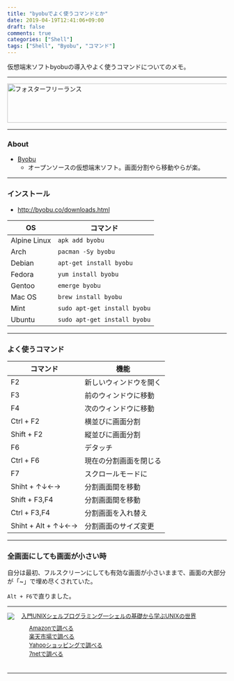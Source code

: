 ```yaml
---
title: "byobuでよく使うコマンドとか"
date: 2019-04-19T12:41:06+09:00
draft: false
comments: true
categories: ["Shell"]
tags: ["Shell", "Byobu", "コマンド"]
---
```


仮想端末ソフトbyobuの導入やよく使うコマンドについてのメモ。

 <!--more-->

 ---

<a href="https://t.afi-b.com/visit.php?guid=ON&a=C9511S-D324435S&p=J690746r" target="_blank" rel="nofollow"><img src="https://www.afi-b.com/upload_image/9511-1520235201-3.gif" width="728" height="90" style="border:none;" alt="フォスターフリーランス" /></a><img src="https://t.afi-b.com/lead/C9511S/J690746r/D324435S" width="1" height="1" style="border:none;" />

 ---

### About

- [Byobu](http://byobu.co/)
    - オープンソースの仮想端末ソフト。画面分割やら移動やらが楽。

---

### インストール

- http://byobu.co/downloads.html

|  OS  |  コマンド  |
| ---- | ---- |
| Alpine Linux | `apk add byobu` |
| Arch | `pacman -Sy byobu` |
| Debian | `apt-get install byobu` |
| Fedora | `yum install byobu` |
| Gentoo | `emerge byobu` |
| Mac OS | `brew install byobu` |
| Mint | `sudo apt-get install byobu` |
| Ubuntu | `sudo apt-get install byobu` |

---

### よく使うコマンド

|  コマンド  |  機能  |
| ---- | ---- |
| F2 | 新しいウィンドウを開く |
| F3 | 前のウィンドウに移動 |
| F4 | 次のウィンドウに移動 |
| Ctrl + F2 | 横並びに画面分割 |
| Shift + F2 | 縦並びに画面分割 |
| F6 | デタッチ |
| Ctrl + F6 | 現在の分割画面を閉じる |
| F7 | スクロールモードに |
| Shiht + ↑↓←→ | 分割画面間を移動 |
| Shift + F3,F4 | 分割画面間を移動 |
| Ctrl + F3,F4 | 分割画面を入れ替え |
| Shiht + Alt + ↑↓←→ | 分割画面のサイズ変更 |

---

### 全画面にしても画面が小さい時

自分は最初、フルスクリーンにしても有効な画面が小さいままで、画面の大部分が「~」で埋め尽くされていた。

`Alt + F6`で直りました。

---

<div class="kaerebalink-box" style="text-align:left;padding-bottom:20px;font-size:small;zoom: 1;overflow: hidden;">
    <div class="kaerebalink-image" style="float:left;margin:0 15px 10px 0;"><a
            href="//af.moshimo.com/af/c/click?a_id=1414800&amp;p_id=170&amp;pc_id=185&amp;pl_id=4062&amp;url=https%3A%2F%2Fwww.amazon.co.jp%2F%25E5%2585%25A5%25E9%2596%2580UNIX%25E3%2582%25B7%25E3%2582%25A7%25E3%2583%25AB%25E3%2583%2597%25E3%2583%25AD%25E3%2582%25B0%25E3%2583%25A9%25E3%2583%259F%25E3%2583%25B3%25E3%2582%25B0%25E2%2580%2595%25E3%2582%25B7%25E3%2582%25A7%25E3%2583%25AB%25E3%2581%25AE%25E5%259F%25BA%25E7%25A4%258E%25E3%2581%258B%25E3%2582%2589%25E5%25AD%25A6%25E3%2581%25B6UNIX%25E3%2581%25AE%25E4%25B8%2596%25E7%2595%258C-%25E3%2583%2596%25E3%2583%25AB%25E3%2583%25BC%25E3%2582%25B9%25E3%2583%25BB%25E3%2583%2596%25E3%2583%25AA%25E3%2583%25B3%2Fdp%2F4797321946"
            target="_blank" rel="nofollow"><img
                src="https://images-fe.ssl-images-amazon.com/images/I/51gWeaXVBFL._SL160_.jpg"
                style="border: none;" /></a><img
            src="//i.moshimo.com/af/i/impression?a_id=1414800&amp;p_id=170&amp;pc_id=185&amp;pl_id=4062" width="1"
            height="1" style="border:none;"></div>
    <div class="kaerebalink-info" style="line-height:120%;zoom: 1;overflow: hidden;">
        <div class="kaerebalink-name" style="margin-bottom:10px;line-height:120%"><a
                href="//af.moshimo.com/af/c/click?a_id=1414800&amp;p_id=170&amp;pc_id=185&amp;pl_id=4062&amp;url=https%3A%2F%2Fwww.amazon.co.jp%2F%25E5%2585%25A5%25E9%2596%2580UNIX%25E3%2582%25B7%25E3%2582%25A7%25E3%2583%25AB%25E3%2583%2597%25E3%2583%25AD%25E3%2582%25B0%25E3%2583%25A9%25E3%2583%259F%25E3%2583%25B3%25E3%2582%25B0%25E2%2580%2595%25E3%2582%25B7%25E3%2582%25A7%25E3%2583%25AB%25E3%2581%25AE%25E5%259F%25BA%25E7%25A4%258E%25E3%2581%258B%25E3%2582%2589%25E5%25AD%25A6%25E3%2581%25B6UNIX%25E3%2581%25AE%25E4%25B8%2596%25E7%2595%258C-%25E3%2583%2596%25E3%2583%25AB%25E3%2583%25BC%25E3%2582%25B9%25E3%2583%25BB%25E3%2583%2596%25E3%2583%25AA%25E3%2583%25B3%2Fdp%2F4797321946"
                target="_blank" rel="nofollow">入門UNIXシェルプログラミング―シェルの基礎から学ぶUNIXの世界</a><img
                src="//i.moshimo.com/af/i/impression?a_id=1414800&amp;p_id=170&amp;pc_id=185&amp;pl_id=4062" width="1"
                height="1" style="border:none;">
        </div>
        <div class="kaerebalink-detail" style="margin-bottom:5px;"></div>
        <div class="kaerebalink-link1" style="margin-top:10px;">
            <div class="shoplinkamazon"
                style="margin-right:5px;background: url('//img.yomereba.com/tam_k_01.gif') 0 0 no-repeat;padding: 2px 0 2px 18px;white-space: nowrap;">
                <a href="//af.moshimo.com/af/c/click?a_id=1414800&p_id=170&pc_id=185&pl_id=4062&s_v=b5Rz2P0601xu&url=https%3A%2F%2Fwww.amazon.co.jp%2Fgp%2Fsearch%3Fkeywords%3DUNIX%25E3%2580%2580%25E3%2582%25B7%25E3%2582%25A7%25E3%2583%25AB%26__mk_ja_JP%3D%25E3%2582%25AB%25E3%2582%25BF%25E3%2582%25AB%25E3%2583%258A"
                    target="_blank" rel="nofollow">Amazonで調べる</a><img
                    src="//i.moshimo.com/af/i/impression?a_id=1414800&p_id=170&pc_id=185&pl_id=4062" width="1"
                    height="1" style="border:none;"></div>
            <div class="shoplinkrakuten"
                style="margin-right:5px;background: url('//img.yomereba.com/tam_k_01.gif') 0 -50px no-repeat;padding: 2px 0 2px 18px;white-space: nowrap;">
                <a href="//af.moshimo.com/af/c/click?a_id=1414727&p_id=54&pc_id=54&pl_id=616&s_v=b5Rz2P0601xu&url=https%3A%2F%2Fsearch.rakuten.co.jp%2Fsearch%2Fmall%2FUNIX%25E3%2580%2580%25E3%2582%25B7%25E3%2582%25A7%25E3%2583%25AB%2F-%2Ff.1-p.1-s.1-sf.0-st.A-v.2%3Fx%3D0"
                    target="_blank" rel="nofollow">楽天市場で調べる</a><img
                    src="//i.moshimo.com/af/i/impression?a_id=1414727&p_id=54&pc_id=54&pl_id=616" width="1" height="1"
                    style="border:none;"></div>
            <div class="shoplinkyahoo"
                style="margin-right:5px;background: url('//img.yomereba.com/tam_k_01.gif') 0 -150px no-repeat;padding: 2px 0 2px 18px;white-space: nowrap;">
                <a href="//af.moshimo.com/af/c/click?a_id=1418766&p_id=1225&pc_id=1925&pl_id=18502&s_v=b5Rz2P0601xu&url=http%3A%2F%2Fsearch.shopping.yahoo.co.jp%2Fsearch%3Fp%3DUNIX%2520%25E3%2582%25B7%25E3%2582%25A7%25E3%2583%25AB"
                    target="_blank" rel="nofollow">Yahooショッピングで調べる</a><img
                    src="//i.moshimo.com/af/i/impression?a_id=1418766&p_id=1225&pc_id=1925&pl_id=18502"
                    width="1" height="1" style="border:none;"></div>
            <div class="shoplinkseven"
                style="margin-right:5px;background: url('//img.yomereba.com/tam_k_01.gif') 0 -100px no-repeat;padding: 2px 0 2px 18px;white-space: nowrap;">
                <a href="//af.moshimo.com/af/c/click?a_id=1414728&p_id=932&pc_id=1188&pl_id=12456&s_v=b5Rz2P0601xu&url=http%3A%2F%2F7net.omni7.jp%2Fsearch%2F%3Fkeyword%3DUNIX%25E3%2580%2580%25E3%2582%25B7%25E3%2582%25A7%25E3%2583%25AB%26searchKeywordFlg%3D1"
                    target="_blank"
                    rel="nofollow"><img src="//i.moshimo.com/af/i/impression?a_id=1414728&p_id=932&pc_id=1188&pl_id=12456" width="1" height="1" style="border:none;">7netで調べる
                        </a> </div> </div> </div> <div class="booklink-footer" style="clear: left"></div>
        </div>


---
